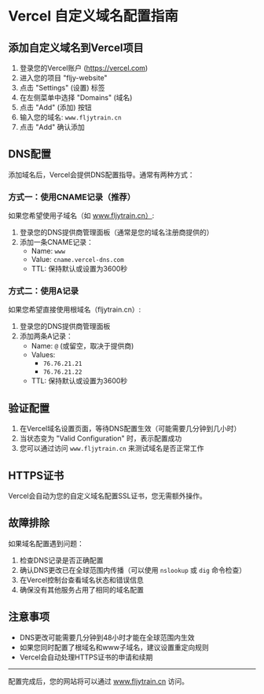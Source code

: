 # Vercel 自定义域名配置指南

## 添加自定义域名到Vercel项目

1. 登录您的Vercel账户 (https://vercel.com)
2. 进入您的项目 "fljy-website"
3. 点击 "Settings" (设置) 标签
4. 在左侧菜单中选择 "Domains" (域名)
5. 点击 "Add" (添加) 按钮
6. 输入您的域名: `www.fljytrain.cn`
7. 点击 "Add" 确认添加

## DNS配置

添加域名后，Vercel会提供DNS配置指导。通常有两种方式：

### 方式一：使用CNAME记录（推荐）

如果您希望使用子域名（如 www.fljytrain.cn）:

1. 登录您的DNS提供商管理面板（通常是您的域名注册商提供的）
2. 添加一条CNAME记录：
   - Name: `www`
   - Value: `cname.vercel-dns.com`
   - TTL: 保持默认或设置为3600秒

### 方式二：使用A记录

如果您希望直接使用根域名（fljytrain.cn）:

1. 登录您的DNS提供商管理面板
2. 添加两条A记录：
   - Name: `@` (或留空，取决于提供商)
   - Values: 
     - `76.76.21.21`
     - `76.76.21.22`
   - TTL: 保持默认或设置为3600秒

## 验证配置

1. 在Vercel域名设置页面，等待DNS配置生效（可能需要几分钟到几小时）
2. 当状态变为 "Valid Configuration" 时，表示配置成功
3. 您可以通过访问 `www.fljytrain.cn` 来测试域名是否正常工作

## HTTPS证书

Vercel会自动为您的自定义域名配置SSL证书，您无需额外操作。

## 故障排除

如果域名配置遇到问题：

1. 检查DNS记录是否正确配置
2. 确认DNS更改已在全球范围内传播（可以使用 `nslookup` 或 `dig` 命令检查）
3. 在Vercel控制台查看域名状态和错误信息
4. 确保没有其他服务占用了相同的域名配置

## 注意事项

- DNS更改可能需要几分钟到48小时才能在全球范围内生效
- 如果您同时配置了根域名和www子域名，建议设置重定向规则
- Vercel会自动处理HTTPS证书的申请和续期

---
配置完成后，您的网站将可以通过 www.fljytrain.cn 访问。